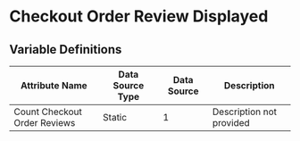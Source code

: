 # Checkout Order Review Displayed

### 

## Variable Definitions

| Attribute Name|Data Source Type|Data Source|Description|
| --- | --- | --- | --- |
|Count Checkout Order Reviews|Static|1|Description not provided|



